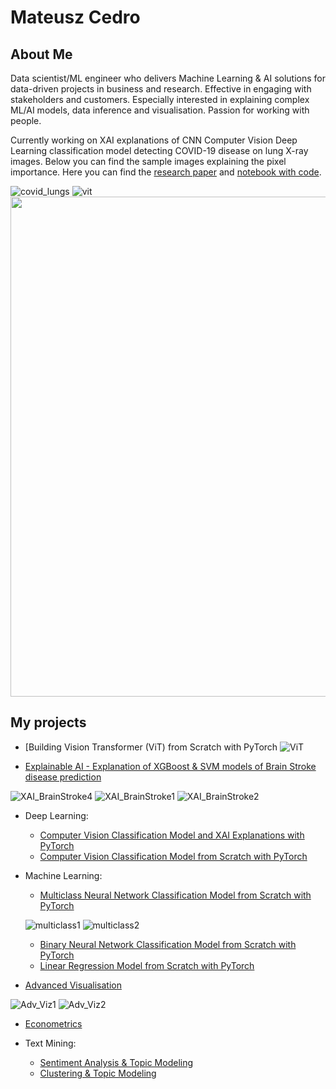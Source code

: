 # Mateusz Cedro
## About Me
Data scientist/ML engineer who delivers Machine Learning & AI solutions for data-driven projects in business and research. Effective in engaging with stakeholders and customers. Especially interested in explaining complex ML/AI models, data inference and visualisation. Passion for working with people.

Currently working on XAI explanations of CNN Computer Vision Deep Learning classification model detecting COVID-19 disease on lung X-ray images. Below you can find the sample images explaining the pixel importance. Here you can find the [research paper](https://github.com/mateuszcedro/mateuszcedro/blob/main/Explainable%20AI/Beyond%20the%20Black%20Box%20Do%20More%20Complex%20Models%20Provide%20Superior%20XAI.pdf) and [notebook with code](https://github.com/mateuszcedro/mateuszcedro/blob/main/Deep%20Learning%20PyTorch/XAI-ResNet50-notebook.ipynb).

![covid_lungs](https://github.com/mateuszcedro/mateuszcedro/blob/main/Explainable%20AI/Grads.png)
![vit](https://raw.githubusercontent.com/mateuszcedro/mateuszcedro/main/Deep%20Learning%20PyTorch/img/vit.png)
<img src="[vit.png](https://raw.githubusercontent.com/mateuszcedro/mateuszcedro/main/Deep%20Learning%20PyTorch/img/vit.png)" width="800" />


## My projects
- [Building Vision Transformer (ViT) from Scratch with PyTorch
![ViT](https://github.com/mateuszcedro/mateuszcedro/blob/main/Explainable%20AI/xai_4.png)

- [Explainable AI - Explanation of XGBoost & SVM models of Brain Stroke disease prediction](https://github.com/mateuszcedro/mateuszcedro/blob/main/Explainable%20AI/XAI_Shap_BrainStroke_notebook.ipynb)

![XAI_BrainStroke4](https://github.com/mateuszcedro/mateuszcedro/blob/main/Explainable%20AI/xai_4.png)
![XAI_BrainStroke1](https://github.com/mateuszcedro/mateuszcedro/blob/main/Explainable%20AI/xai_1.png)
![XAI_BrainStroke2](https://github.com/mateuszcedro/mateuszcedro/blob/main/Explainable%20AI/xai_2.png)

- Deep Learning:
    - [Computer Vision Classification Model and XAI Explanations with PyTorch](https://github.com/mateuszcedro/mateuszcedro/blob/main/Deep%20Learning%20PyTorch/XAI-ResNet50-notebook.ipynb)
    - [Computer Vision Classification Model from Scratch with PyTorch](https://github.com/mateuszcedro/mateuszcedro/blob/main/Deep%20Learning%20PyTorch/Computer%20Vision%20Classification%20Model%20from%20Scratch%20with%20PyTorch.ipynb)

- Machine Learning:
    - [Multiclass Neural Network Classification Model from Scratch with PyTorch](https://github.com/mateuszcedro/mateuszcedro/blob/main/Machine%20Learning%20PyTorch/Neural%20Network%20Multiclass%20Classification%20Model%20from%20Scratch%20with%20PyTorch.ipynb)

  ![multiclass1](https://github.com/mateuszcedro/mateuszcedro/blob/main/Machine%20Learning%20PyTorch/imgs/Multiclass_1.png)
  ![multiclass2](https://github.com/mateuszcedro/mateuszcedro/blob/main/Machine%20Learning%20PyTorch/imgs/Multiclass_2.png)
  
    - [Binary Neural Network Classification Model from Scratch with PyTorch](https://github.com/mateuszcedro/mateuszcedro/blob/main/Machine%20Learning%20PyTorch/Neural%20Network%20Binary%20Classification%20Model%20from%20Scratch%20with%20PyTorch.ipynb)
    - [Linear Regression Model from Scratch with PyTorch](https://github.com/mateuszcedro/mateuszcedro/blob/main/Machine%20Learning%20PyTorch/Linear%20Regression%20Model%20from%20Scratch%20with%20PyTorch.ipynb)

 - [Advanced Visualisation](https://github.com/mateuszcedro/mateuszcedro/blob/main/Visualisation/Advanced%20Visualisation.md)

![Adv_Viz1](https://github.com/mateuszcedro/mateuszcedro/blob/main/Visualisation/Plots/s10.png)
![Adv_Viz2](https://github.com/mateuszcedro/mateuszcedro/blob/main/Visualisation/Plots/s3.png)

- [Econometrics](https://github.com/mateuszcedro/mateuszcedro/blob/main/Econometrics/Econometrics.ipynb)

- Text Mining:
    - [Sentiment Analysis & Topic Modeling](https://htmlpreview.github.io/?https://github.com/mateuszcedro/mateuszcedro/blob/main/Text%20mining/Sentiment%20Analysis%20%26%20Topic%20Modeling.html)
    - [Clustering & Topic Modeling](https://htmlpreview.github.io/?https://github.com/mateuszcedro/mateuszcedro/blob/main/Text%20mining/Clustering%20%26%20Topic%20Modeling.html)


<!---
mateuszcedro/mateuszcedro is a ✨ special ✨ repository because its `README.md` (this file) appears on your GitHub profile.
You can click the Preview link to take a look at your changes.
--->
